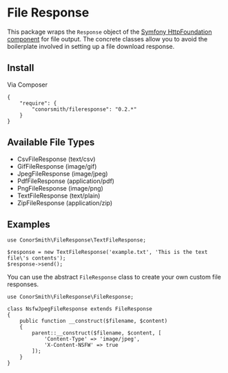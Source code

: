 # File Response

This package wraps the `Response` object of the [Symfony HttpFoundation component](http://symfony.com/doc/current/components/http_foundation/introduction.html) for file output. The concrete classes allow you to avoid the boilerplate involved in setting up a file download response.

## Install

Via Composer

```
{
    "require": {
        "conorsmith/fileresponse": "0.2.*"
    }
}
```

## Available File Types

* CsvFileResponse (text/csv)
* GifFileResponse (image/gif)
* JpegFileResponse (image/jpeg)
* PdfFileResponse (application/pdf)
* PngFileResponse (image/png)
* TextFileResponse (text/plain)
* ZipFileResponse (application/zip)

## Examples

```
use ConorSmith\FileResponse\TextFileResponse;

$response = new TextFileResponse('example.txt', 'This is the text file\'s contents');
$response->send();
```

You can use the abstract `FileResponse` class to create your own custom file responses.

```
use ConorSmith\FileResponse\FileResponse;

class NsfwJpegFileResponse extends FileResponse
{
    public function __construct($filename, $content)
    {
        parent::__construct($filename, $content, [
            'Content-Type' => 'image/jpeg',
            'X-Content-NSFW' => true
        ]);
    }
}
```
